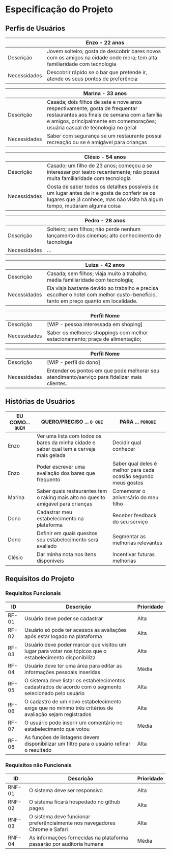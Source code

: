 # Especificação do Projeto

## Perfis de Usuários

| | Enzo - 22 anos |
|--------------------|-------|
| Descrição | Jovem solteiro; gosta de descobrir bares novos com os amigos na cidade onde mora; tem alta familiaridade com tecnologia |
| Necessidades | Descobrir rápido se o bar que pretende ir, atende os seus pontos de preferência  |

| | Marina - 33 anos |
|--------------------|-------|
| Descrição | Casada; dois filhos de sete e nove anos respectivamente; gosta de frequentar restaurantes aos finais de semana com a família e amigos, principalmente em comemorações; usuária casual de tecnologia no geral |
| Necessidades | Saber com segurança se um restaurante possui recreação ou se é amigável para crianças |

| | Clésio - 54 anos |
|--------------------|-------|
| Descrição | Casado; um filho de 23 anos; começou a se interessar por teatro recentemente; não possui muita familiaridade com tecnologia |
| Necessidades | Gosta de saber todos os detalhes possíveis de um lugar antes de ir e gosta de conferir se os lugares que já conhece, mas não visita há algum tempo, mudaram alguma coisa |

| | Pedro - 28 anos |
|--------------------|-------|
| Descrição | Solteiro; sem filhos; não perde nenhum lançamento dos cinemas; alto conhecimento de tecnologia |
| Necessidades | ... |

| | Luiza - 42 anos |
|--------------------|-------|
| Descrição | Casada; sem filhos; viaja muito a trabalho; média familiaridade com tecnologia; |
| Necessidades | Ela viaja bastante devido ao trabalho e precisa escolher o hotel com melhor custo-benefício, tanto em preço quanto em localidade. |

| | Perfil Nome |
|--------------------|-------|
| Descrição | [WIP - pessoa interessada em shoping] |
| Necessidades | Saber os melhores shoppings com melhor estacionamento; praça de alimentação; |

| | Perfil Nome |
|--------------------|-------|
| Descrição | [WIP - perfil do dono] |
| Necessidades | Entender os pontos em que pode melhorar seu atendimento/serviço para fidelizar mais clientes.  |


## Histórias de Usuários

|EU COMO... `QUEM`   | QUERO/PRECISO ... `O QUE` |PARA ... `PORQUE`                 |
|--------------------|---------------------------|----------------------------------|
| Enzo | Ver uma lista com todos os bares da minha cidade e saber qual tem a cerveja mais gelada | Decidir qual conhecer |
| Enzo | Poder escrever uma avaliação dos bares que frequento | Saber qual deles é melhor para cada ocasião segundo meus gostos |
| Marina | Saber quais restaurantes tem o raking mais alto no quesito amigável para crianças | Comemorar o aniversário do meu filho |
| Dono | Cadastrar meu estabelecimento na plataforma | Receber feedback do seu serviço |
| Dono | Definir em quais quesitos seu estabelecimento será avaliado | Segmentar as melhorias relevantes |
| Clésio | Dar minha nota nos itens disponíveis | Incentivar futuras melhorias |

## Requisitos do Projeto

### Requisitos Funcionais

|ID    | Descrição                | Prioridade |
|-------|---------------------------------|----|
| RF-01 | Usuário deve poder se cadastrar | Alta | 
| RF-02 | Usuário só pode ter acessos as avaliações após estar logado na plataforma | Alta |
| RF-03 | Usuário deve poder marcar que visitou um lugar para votar nos tópicos que o estabelecimento disponibiliza | Alta |
| RF-04 | Usuário deve ter uma área para editar as informações pessoais inseridas | Média |
| RF-05 | O sistema deve listar os estabelecimentos cadastrados de acordo com o segmento selecionado pelo usuário | Alta |
| RF-06 | O cadastro de um novo estabelecimento exige que no mínimo três critérios de avaliação sejam registrados | Alta |
| RF-07 | O usuário pode inserir um comentário no estabelecimento que votou | Média |
| RF-08 | As funções de listagens devem disponibilizar um filtro para o usuário refinar o resultado | Alta |


### Requisitos não Funcionais

|ID      | Descrição               |Prioridade |
|--------|-------------------------|----|
| RNF-01 | O sistema deve ser responsivo | Alta | 
| RNF-02 | O sistema ficará hospedado no github pages | Alta | 
| RNF-03 | O sistema deve funcionar preferêncialmente nos navegadores Chrome e Safari | Alta | 
| RNF-04 | As informações fornecidas na plataforma passarão por auditoria humana | Média | 


